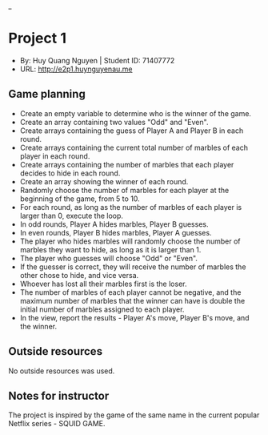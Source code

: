 _

# Project 1
+ By: Huy Quang Nguyen | Student ID: 71407772
+ URL: <http://e2p1.huynguyenau.me>

## Game planning
+ Create an empty variable to determine who is the winner of the game.
+ Create an array containing two values "Odd" and "Even".
+ Create arrays containing the guess of Player A and Player B in each round.
+ Create arrays containing the current total number of marbles of each player in each round.
+ Create arrays containing the number of marbles that each player decides to hide in each round.
+ Create an array showing the winner of each round.
+ Randomly choose the number of marbles for each player at the beginning of the game, from 5 to 10.
+ For each round, as long as the number of marbles of each player is larger than 0, execute the loop.
+ In odd rounds, Player A hides marbles, Player B guesses.
+ In even rounds, Player B hides marbles, Player A guesses.
+ The player who hides marbles will randomly choose the number of marbles they want to hide, as long as it is larger than 1.
+ The player who guesses will choose "Odd" or "Even".
+ If the guesser is correct, they will receive the number of marbles the other chose to hide, and vice versa. 
+ Whoever has lost all their marbles first is the loser.
+ The number of marbles of each player cannot be negative, and the maximum number of marbles that the winner can have is double the initial number of marbles assigned to each player.
+ In the view, report the results - Player A's move, Player B's move, and the winner.

## Outside resources
No outside resources was used.

## Notes for instructor
The project is inspired by the game of the same name in the current popular Netflix series - SQUID GAME.
